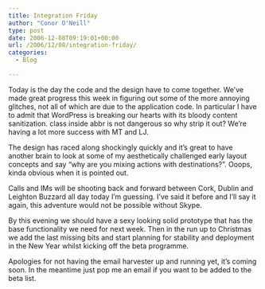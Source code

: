 ```yaml
---
title: Integration Friday
author: "Conor O'Neill"
type: post
date: 2006-12-08T09:19:01+00:00
url: /2006/12/08/integration-friday/
categories:
  - Blog

---
```

Today is the day the code and the design have to come together. We&#8217;ve made great progress this week in figuring out some of the more annoying glitches, not all of which are due to the application code. In particular I have to admit that WordPress is breaking our hearts with its bloody content sanitization. class inside abbr is not dangerous so why strip it out? We&#8217;re having a lot more success with MT and LJ.

The design has raced along shockingly quickly and it&#8217;s great to have another brain to look at some of my aesthetically challenged early layout concepts and say &#8220;why are you mixing actions with destinations?&#8221;. Ooops, kinda obvious when it is pointed out.

Calls and IMs will be shooting back and forward between Cork, Dublin and Leighton Buzzard all day today I&#8217;m guessing. I&#8217;ve said it before and I&#8217;ll say it again, this adventure would not be possible without Skype.

By this evening we should have a sexy looking solid prototype that has the base functionality we need for next week. Then in the run up to Christmas we add the last missing bits and start planning for stability and deployment in the New Year whilst kicking off the beta programme.

Apologies for not having the email harvester up and running yet, it&#8217;s coming soon. In the meantime just pop me an email if you want to be added to the beta list.